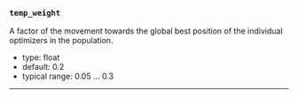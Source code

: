 ### `temp_weight`

A factor of the movement towards the global best 
position of the individual optimizers in the population.

  - type: float
  - default: 0.2
  - typical range: 0.05 ... 0.3

---
